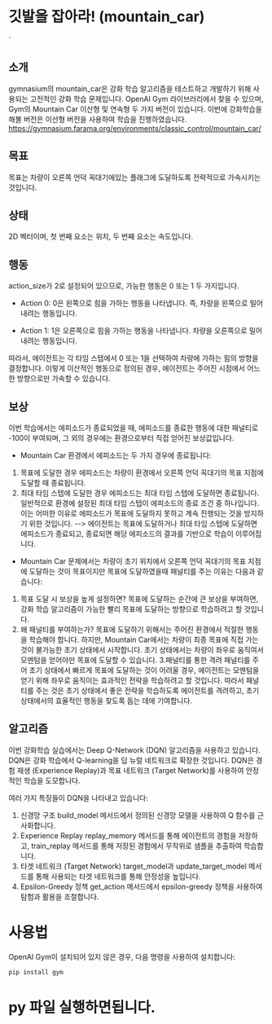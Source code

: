 # 깃발을 잡아라! (mountain_car)
`
## 소개 
gymnasium의 mountain_car은 강화 학습 알고리즘을 테스트하고 개발하기 위해 사용되는 고전적인 강화 학습 문제입니다.
OpenAI Gym 라이브러리에서 찾을 수 있으며, Gym의 Mountain Car 이산형 및 연속형 두 가지 버전이 있습니다.
이번에 강화학습을 해볼 버전은 이산형 버전을 사용하여 학습을 진행하였습니다.
https://gymnasium.farama.org/environments/classic_control/mountain_car/

## 목표
목표는 차량이 오른쪽 언덕 꼭대기에있는 플래그에 도달하도록 전략적으로 가속시키는 것입니다. 

## 상태
2D 벡터이며, 첫 번째 요소는 위치, 두 번째 요소는 속도입니다.

## 행동 
action_size가 2로 설정되어 있으므로, 가능한 행동은 0 또는 1 두 가지입니다.

- Action 0:
0은 왼쪽으로 힘을 가하는 행동을 나타냅니다. 즉, 차량을 왼쪽으로 밀어내려는 행동입니다.

- Action 1:
1은 오른쪽으로 힘을 가하는 행동을 나타냅니다. 차량을 오른쪽으로 밀어내려는 행동입니다.

따라서, 에이전트는 각 타임 스텝에서 0 또는 1을 선택하여 차량에 가하는 힘의 방향을 결정합니다. 
이렇게 이산적인 행동으로 정의된 경우, 에이전트는 주어진 시점에서 어느 한 방향으로만 가속할 수 있습니다.

## 보상
 이번 학습에서는 에피소드가 종료되었을 때, 에피소드를 종료한 행동에 대한 패널티로 -100이 부여되며, 
 그 외의 경우에는 환경으로부터 직접 얻어진 보상값입니다.
 
* Mountain Car 환경에서 에피소드는 두 가지 경우에 종료됩니다:
1. 목표에 도달한 경우
에피소드는 차량이 환경에서 오른쪽 언덕 꼭대기의 목표 지점에 도달할 때 종료됩니다.
2. 최대 타임 스텝에 도달한 경우
에피소드는 최대 타임 스텝에 도달하면 종료됩니다. 일반적으로 환경에 설정된 최대 타임 스텝이 에피소드의 종료 조건 중 하나입니다.
이는 어떠한 이유로 에피소드가 목표에 도달하지 못하고 계속 진행되는 것을 방지하기 위한 것입니다.
--> 에이전트는 목표에 도달하거나 최대 타임 스텝에 도달하면 에피소드가 종료되고, 종료되면 해당 에피소드의 결과를 기반으로 학습이 이루어집니다.

* Mountain Car 문제에서는 차량이 초기 위치에서 오른쪽 언덕 꼭대기의 목표 지점에 도달하는 것이 목표이지만 
목표에 도달하였을때 패널티를 주는 이유는 다음과 같습니다:

1. 목표 도달 시 보상을 높게 설정하면?
목표에 도달하는 순간에 큰 보상을 부여하면, 강화 학습 알고리즘이 가능한 빨리 목표에 도달하는 방향으로 학습하려고 할 것입니다.
2. 왜 패널티를 부여하는가?
목표에 도달하기 위해서는 주어진 환경에서 적절한 행동을 학습해야 합니다.
하지만, Mountain Car에서는 차량이 최종 목표에 직접 가는 것이 불가능한 초기 상태에서 시작합니다.
초기 상태에서는 차량이 좌우로 움직여서 모멘텀을 얻어야만 목표에 도달할 수 있습니다.
3.패널티를 통한 격려
패널티를 주어 초기 상태에서 빠르게 목표에 도달하는 것이 어려울 경우, 
에이전트는 모멘텀을 얻기 위해 좌우로 움직이는 효과적인 전략을 학습하려고 할 것입니다.
따라서 패널티를 주는 것은 초기 상태에서 좋은 전략을 학습하도록 에이전트를 격려하고, 
초기 상태에서의 효율적인 행동을 찾도록 돕는 데에 기여합니다.

## 알고리즘 
이번 강화학습 실습에서는 Deep Q-Network (DQN) 알고리즘을 사용하고 있습니다. 
DQN은 강화 학습에서 Q-learning을 딥 뉴럴 네트워크로 확장한 것입니다. 
DQN은 경험 재생 (Experience Replay)과 목표 네트워크 (Target Network)를 사용하여 안정적인 학습을 도모합니다.

여러 가지 특징들이 DQN을 나타내고 있습니다:

1. 신경망 구조
build_model 메서드에서 정의된 신경망 모델을 사용하여 Q 함수를 근사화합니다.
2. Experience Replay
replay_memory 메서드를 통해 에이전트의 경험을 저장하고, train_replay 메서드를 통해 저장된 경험에서 무작위로 샘플을 추출하여 학습합니다.
3. 타겟 네트워크 (Target Network)
target_model과 update_target_model 메서드를 통해 사용되는 타겟 네트워크를 통해 안정성을 높입니다.
4. Epsilon-Greedy 정책
get_action 메서드에서 epsilon-greedy 정책을 사용하여 탐험과 활용을 조절합니다.

 
# 사용법
OpenAI Gym이 설치되어 있지 않은 경우, 다음 명령을 사용하여 설치합니다:

```python
pip install gym
```

# py 파일 실행하면됩니다.
